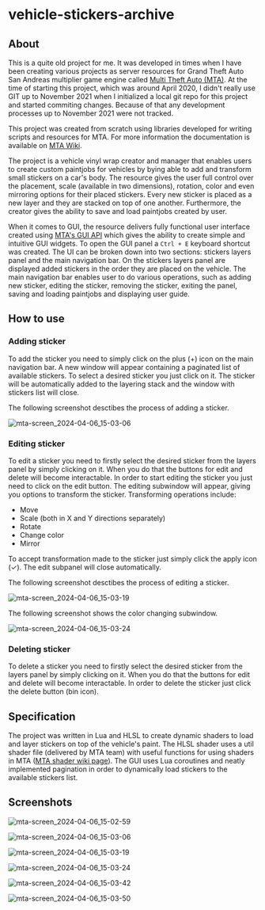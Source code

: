 # vehicle-stickers-archive

## About

This is a quite old project for me. It was developed in times when I have been creating various projects as server resources for Grand Theft Auto San Andreas multiplier game engine called [Multi Theft Auto (MTA)](https://github.com/multitheftauto/mtasa-blue). At the time of starting this project, which was around April 2020, I didn't really use GIT up to November 2021 when I initialized a local git repo for this project and started commiting changes. Because of that any development processes up to November 2021 were not tracked.

This project was created from scratch using libraries developed for writing scripts and resources for MTA. For more information the documentation is available on [MTA Wiki](https://wiki.multitheftauto.com/wiki/Main_Page).

The project is a vehicle vinyl wrap creator and manager that enables users to create custom paintjobs for vehicles by bying able to add and transform small stickers on a car's body. The resource gives the user full control over the placement, scale (available in two dimensions), rotation, color and even mirroring options for their placed stickers. Every new sticker is placed as a new layer and they are stacked on top of one another. Furthermore, the creator gives the ability to save and load paintjobs created by user.

When it comes to GUI, the resource delivers fully functional user interface created using [MTA's GUI API](https://wiki.multitheftauto.com/wiki/GUI_widgets) which gives the ability to create simple and intuitive GUI widgets. To open the GUI panel a `Ctrl + E` keyboard shortcut was created. The UI can be broken down into two sections: stickers layers panel and the main navigation bar. On the stickers layers panel are displayed added stickers in the order they are placed on the vehicle. The main navigation bar enables user to do various operations, such as adding new sticker, editing the sticker, removing the sticker, exiting the panel, saving and loading paintjobs and displaying user guide.

## How to use

### Adding sticker

To add the sticker you need to simply click on the plus (+) icon on the main navigation bar. A new window will appear containing a paginated list of available stickers. To select a desired sticker you just click on it. The sticker will be automatically added to the layering stack and the window with stickers list will close.

The following screenshot desctibes the process of adding a sticker.

![mta-screen_2024-04-06_15-03-06](https://github.com/gbd850/vehicle-stickers-archive/assets/46139681/86643941-1099-4ef6-a0d3-65aaaa7c7492)

### Editing sticker

To edit a sticker you need to firstly select the desired sticker from the layers panel by simply clicking on it. When you do that the buttons for edit and delete will become interactable. In order to start editing the sticker you just need to click on the edit button. The editing subwindow will appear, giving you options to transform the sticker.
Transforming operations include:
* Move
* Scale (both in X and Y directions separately)
* Rotate
* Change color
* Mirror

To accept transformation made to the sticker just simply click the apply icon (✓). The edit subpanel will close automatically.

The following screenshot desctibes the process of editing a sticker.

![mta-screen_2024-04-06_15-03-19](https://github.com/gbd850/vehicle-stickers-archive/assets/46139681/dcb0bbb2-2085-4c1d-9fa9-314f542b8607)

The following screenshot shows the color changing subwindow.

![mta-screen_2024-04-06_15-03-24](https://github.com/gbd850/vehicle-stickers-archive/assets/46139681/2c2ee50a-ce8f-432c-9de0-84083e4d7877)

### Deleting sticker

To delete a sticker you need to firstly select the desired sticker from the layers panel by simply clicking on it. When you do that the buttons for edit and delete will become interactable. In order to delete the sticker just click the delete button (bin icon).

## Specification

The project was written in Lua and HLSL to create dynamic shaders to load and layer stickers on top of the vehicle's paint. The HLSL shader uses a util shader file (delivered by MTA team) with useful functions for using shaders in MTA ([MTA shader wiki page](https://wiki.multitheftauto.com/wiki/Element/Shader)). The GUI uses Lua coroutines and neatly implemented pagination in order to dynamically load stickers to the available stickers list.

## Screenshots

![mta-screen_2024-04-06_15-02-59](https://github.com/gbd850/vehicle-stickers-archive/assets/46139681/8d7531df-f4a0-4edc-9251-c31c94b7f352)

![mta-screen_2024-04-06_15-03-06](https://github.com/gbd850/vehicle-stickers-archive/assets/46139681/328f7b77-bf81-48ea-8e2b-0d8a59935d63)

![mta-screen_2024-04-06_15-03-19](https://github.com/gbd850/vehicle-stickers-archive/assets/46139681/5fccdcbe-1541-427c-9d51-71ed76fb2f95)

![mta-screen_2024-04-06_15-03-24](https://github.com/gbd850/vehicle-stickers-archive/assets/46139681/375afdf9-f55f-4744-923d-c479b4fee4a9)

![mta-screen_2024-04-06_15-03-42](https://github.com/gbd850/vehicle-stickers-archive/assets/46139681/79e1e80e-3871-4bde-b9f7-ae69bf739879)

![mta-screen_2024-04-06_15-03-50](https://github.com/gbd850/vehicle-stickers-archive/assets/46139681/a3848fd7-c04b-4ce5-adc9-e69898c833a5)
